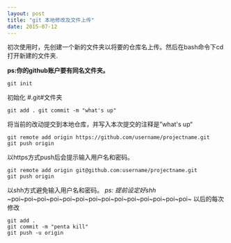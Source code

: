 ```yaml
---
layout: post
title: "git 本地修改及文件上传"
date: 2015-07-12
---
```

初次使用时，先创建一个新的文件夹以将要的仓库名上传。然后在bash命令下cd 打开新建的文件夹. 

**ps:你的github账户要有同名文件夹。**

```git init```

初始化 #.git#文件夹

`git add .
git commit -m "what's up"
`


将当前的改动提交到本地仓库，并写入本次提交的注释是”what's up“

```
git remote add origin https://github.com/username/projectname.git
git push origin 
```

以https方式push后会提示输入用户名和密码。

```
git remote add origin git@github.com:username/projectname.git
git push origin
```
以shh方式避免输入用户名和密码。
*ps: 提前设定好shh*
~poi~poi~poi~poi~poi~poi~poi~poi~poi~poi~poi~poi~poi~poi~
以后的每次修改

```
git add .
git commit -m "penta kill"
git push -u origin 
```